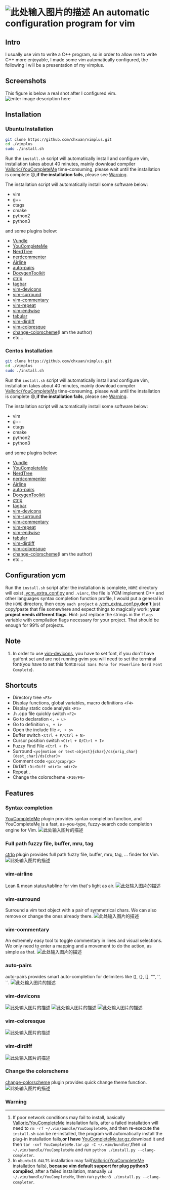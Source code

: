 ![此处输入图片的描述][1]
An automatic configuration program for vim
===============================================

Intro
-----
I usually use vim to write a C++ program, so in order to allow me to write C++ more enjoyable, I made some vim automatically configured, the following I will be a presentation of my vimplus.

Screenshots
------------
This figure is below a real shot after I configured vim.
![enter image description here](https://raw.githubusercontent.com/chxuan/vimplus/master/screenshots/main.png)

Installation
------------
### Ubuntu Installation

```bash
git clone https://github.com/chxuan/vimplus.git
cd ./vimplus
sudo ./install.sh
```

Run the `install.sh` script will automatically install and configure vim, installation takes about 40 minutes, mainly download compiler [Valloric/YouCompleteMe][2] time-consuming, please wait until the installation is complete :smile:,**if the installation fails**, please see [Warning](#Warning).

The installation script will automatically install some software below:
 - vim
 - g++ 
 - ctags 
 - cmake
 - python2
 - python3

and some plugins below:

 - [Vundle][3]
 - [YouCompleteMe][4]
 - [NerdTree][5]
 - [nerdcommenter][6]
 - [Airline][7]
 - [auto-pairs][8]
 - [DoxygenToolkit][9]
 - [ctrlp][10]
 - [tagbar][11]
 - [vim-devicons][12]
 - [vim-surround][13]
 - [vim-commentary][14]
 - [vim-repeat][15]
 - [vim-endwise][16]
 - [tabular][17]
 - [vim-dirdiff][18]
 - [vim-coloresque][19]
 - [change-colorscheme][20](I am the author)
 - etc...

### Centos Installation

```bash
git clone https://github.com/chxuan/vimplus.git
cd ./vimplus
sudo ./install.sh
```

Run the `install.sh` script will automatically install and configure vim, installation takes about 40 minutes, mainly download compiler [Valloric/YouCompleteMe][21] time-consuming, please wait until the installation is complete :smile:,**if the installation fails**, please see [Warning](#Warning).

The installation script will automatically install some software below:
 - vim
 - g++ 
 - ctags 
 - cmake
 - python2
 - python3

and some plugins below:

 - [Vundle][22]
 - [YouCompleteMe][23]
 - [NerdTree][24]
 - [nerdcommenter][25]
 - [Airline][26]
 - [auto-pairs][27]
 - [DoxygenToolkit][28]
 - [ctrlp][29]
 - [tagbar][30]
 - [vim-devicons][31]
 - [vim-surround][32]
 - [vim-commentary][33]
 - [vim-repeat][34]
 - [vim-endwise][35]
 - [tabular][36]
 - [vim-dirdiff][37]
 - [vim-coloresque][38]
 - [change-colorscheme][39](I am the author)
 - etc...

Configuration ycm
------------
Run the `install.sh` script after the installation is complete, `HOME` directory will exist [.ycm_extra_conf.py][40] and `.vimrc`, the file is YCM implement C++ and other languages syntax completion function profile, I would put a general in the `HOME` directory, then copy `each project` a [.ycm_extra_conf.py][41],**don't** just copy/paste that file somewhere and expect things to magically work; **your project needs different flags**. Hint: just replace the strings in the `flags` variable with compilation flags necessary for your project. That should be enough for 99% of projects.

Note
------------
 1. In order to use [vim-devicons][42], you have to set font, if you don't have guifont set and are not running gvim you will need to set the terminal font(you have to set this font:`Droid Sans Mono for Powerline Nerd Font Complete`).
 
Shortcuts
------------
 - Directory tree `<F3>`
 - Display functions, global variables, macro definitions `<F4>`
 - Display static code analysis `<F5>`
 - .h .cpp file quickly switch `<F2>`
 - Go to declaration `<, + u>`
 - Go to definition `<, + i>`
 - Open the include file `<, + o>`
 - Buffer switch `<Ctrl + P/Ctrl + N>`
 - Cursor position switch `<Ctrl + O/Ctrl + I>`
 - Fuzzy Find File `<Ctrl + f>`
 - Surround `<ys{motion or text-object}{char}/cs{orig_char}{dest_char}/ds{char}>`
 - Comment code `<gcc/gcap/gc>`
 - DirDiff `:DirDiff <dir1> <dir2>`
 - Repeat `.`
 - Change the colorscheme `<F10/F9>`

Features
------------
### Syntax completion

[YouCompleteMe][43] plugin provides syntax completion function, and YouCompleteMe is a fast, as-you-type, fuzzy-search code completion engine for Vim.
![此处输入图片的描述][44]

### Full path fuzzy file, buffer, mru, tag
[ctrlp][45] plugin provides full path fuzzy file, buffer, mru, tag, ... finder for Vim.
![此处输入图片的描述][46]

### vim-airline
Lean & mean status/tabline for vim that's light as air.
![此处输入图片的描述][47]

### vim-surround
Surround a vim text object with a pair of symmetrical chars. We can also remove or change the ones already there.
![此处输入图片的描述][48]

### vim-commentary
An extremely easy tool to toggle commentary in lines and visual selections. We only need to enter a mapping and a movement to do the action, as simple as that.
![此处输入图片的描述][49]

### auto-pairs
auto-pairs provides smart auto-completion for delimiters like (), {}, [], "", '', ``.
![此处输入图片的描述][50]

### vim-devicons
![此处输入图片的描述][51]
![此处输入图片的描述][52]
![此处输入图片的描述][53]

### vim-coloresque
![此处输入图片的描述][54]

### vim-dirdiff
![此处输入图片的描述][55]

### Change the colorscheme
[change-colorscheme][56] plugin provides quick change theme function.
![此处输入图片的描述][57]

### <span id="Warning">**Warning**</span>
------------
 1. If poor network conditions may fail to install, basically [Valloric/YouCompleteMe][58] installation fails, after a failed installation will need to `rm -rf ~/.vim/bundle/YouCompleteMe`, and then re-execute the `install.sh` can be re-installed, the program will automatically install the plug-in installation fails,**or I have** [YouCompleteMe.tar.gz][59],download it and then `tar -xvf YouCompleteMe.tar.gz -C ~/.vim/bundle/`,then `cd ~/.vim/bundle/YouCompleteMe` and run `python ./install.py --clang-completer`.
 2. In `ubuntu16.04LTS` installation may fail([Valloric/YouCompleteMe][60] installation fails), **because vim default support for plug python3 compiled**, after a failed installation, manually `cd ~/.vim/bundle/YouCompleteMe`, then run `python3 ./install.py --clang-completer`.


  [1]: https://raw.githubusercontent.com/chxuan/vimplus/master/screenshots/vimplus.png
  [2]: https://github.com/Valloric/YouCompleteMe
  [3]: https://github.com/VundleVim/Vundle.vim
  [4]: https://github.com/Valloric/YouCompleteMe
  [5]: https://github.com/scrooloose/nerdtree
  [6]: https://github.com/scrooloose/nerdcommenter
  [7]: https://github.com/vim-airline/vim-airline
  [8]: https://github.com/jiangmiao/auto-pairs
  [9]: https://github.com/vim-scripts/DoxygenToolkit.vim
  [10]: https://github.com/ctrlpvim/ctrlp.vim
  [11]: https://github.com/majutsushi/tagbar
  [12]: https://github.com/ryanoasis/vim-devicons
  [13]: https://github.com/tpope/vim-surround
  [14]: https://github.com/tpope/vim-commentary
  [15]: https://github.com/tpope/vim-repeat
  [16]: https://github.com/tpope/vim-endwise
  [17]: https://github.com/godlygeek/tabular
  [18]: https://github.com/will133/vim-dirdiff
  [19]: https://github.com/gorodinskiy/vim-coloresque
  [20]: https://github.com/chxuan/change-colorscheme
  [21]: https://github.com/Valloric/YouCompleteMe
  [22]: https://github.com/VundleVim/Vundle.vim
  [23]: https://github.com/Valloric/YouCompleteMe
  [24]: https://github.com/scrooloose/nerdtree
  [25]: https://github.com/scrooloose/nerdcommenter
  [26]: https://github.com/vim-airline/vim-airline
  [27]: https://github.com/jiangmiao/auto-pairs
  [28]: https://github.com/vim-scripts/DoxygenToolkit.vim
  [29]: https://github.com/ctrlpvim/ctrlp.vim
  [30]: https://github.com/majutsushi/tagbar
  [31]: https://github.com/ryanoasis/vim-devicons
  [32]: https://github.com/tpope/vim-surround
  [33]: https://github.com/tpope/vim-commentary
  [34]: https://github.com/tpope/vim-repeat
  [35]: https://github.com/tpope/vim-endwise
  [36]: https://github.com/godlygeek/tabular
  [37]: https://github.com/will133/vim-dirdiff
  [38]: https://github.com/gorodinskiy/vim-coloresque
  [39]: https://github.com/chxuan/change-colorscheme
  [40]: https://github.com/chxuan/vimplus/blob/master/.ycm_extra_conf.py
  [41]: https://github.com/chxuan/vimplus/blob/master/.ycm_extra_conf.py
  [42]: https://github.com/ryanoasis/vim-devicons
  [43]: https://github.com/VundleVim/Vundle.vim
  [44]: https://camo.githubusercontent.com/1f3f922431d5363224b20e99467ff28b04e810e2/687474703a2f2f692e696d6775722e636f6d2f304f50346f6f642e676966
  [45]: https://github.com/ctrlpvim/ctrlp.vim
  [46]: https://camo.githubusercontent.com/e15ac916ab9a14dd07135cb2d985cc7333200a38/687474703a2f2f692e696d6775722e636f6d2f614f63774877742e706e67
  [47]: https://camo.githubusercontent.com/ba79534309330accd776a8d2a0712f7c4037d7f9/68747470733a2f2f662e636c6f75642e6769746875622e636f6d2f6173736574732f3330363530322f313037323632332f34346332393261302d313439352d313165332d396365362d6463616461336631633533362e676966
  [48]: https://camo.githubusercontent.com/1f02cead8bdcf894f26b0006c44068a33a7dc8e5/687474703a2f2f6a6f65646963617374726f2e636f6d2f7374617469632f70696374757265732f737572726f756e645f656e2e676966
  [49]: https://camo.githubusercontent.com/2f5cb5bc9a964b0d9e623b5b3aff0314294ac841/687474703a2f2f6a6f65646963617374726f2e636f6d2f7374617469632f70696374757265732f636f6d6d656e746172795f656e2e676966
  [50]: https://camo.githubusercontent.com/372b34413e710cdbc95c5a5c1f901baf9e77791d/687474703a2f2f6a6f65646963617374726f2e636f6d2f7374617469632f70696374757265732f736d617274696e7075745f656e2e676966
  [51]: https://raw.githubusercontent.com/wiki/ryanoasis/vim-devicons/screenshots/v0.8.x/nerdtree-1.png
  [52]: https://raw.githubusercontent.com/wiki/ryanoasis/vim-devicons/screenshots/v0.8.x/nerdtree-2.png
  [53]: https://raw.githubusercontent.com/wiki/ryanoasis/vim-devicons/screenshots/v0.8.x/nerdtree-3.png
  [54]: https://camo.githubusercontent.com/70916a51f45b5729332803c5de303f6f1849fc50/68747470733a2f2f7261772e6769746875622e636f6d2f676f726f64696e736b69792f76696d2d636f6c6f7265737175652f6d61737465722f73637265656e2e706e67
  [55]: https://raw.githubusercontent.com/will133/vim-dirdiff/master/screenshot.png
  [56]: https://github.com/chxuan/change-colorscheme
  [57]: https://raw.githubusercontent.com/chxuan/vimplus/master/screenshots/change-colorscheme.gif
  [58]: https://github.com/Valloric/YouCompleteMe
  [59]: http://pan.baidu.com/s/1kUIa1kN
  [60]: https://github.com/Valloric/YouCompleteMe
